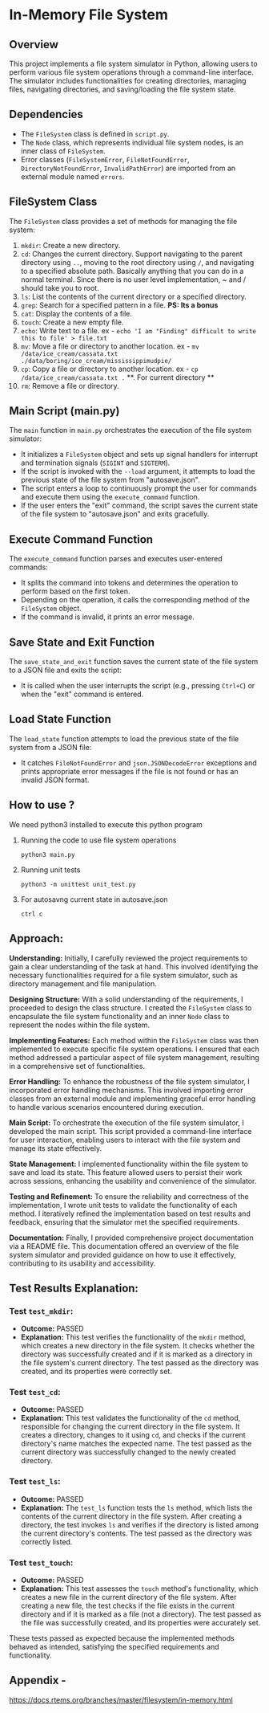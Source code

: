 # In-Memory File System

## Overview

This project implements a file system simulator in Python, allowing users to perform various file system operations through a command-line interface. The simulator includes functionalities for creating directories, managing files, navigating directories, and saving/loading the file system state.

## Dependencies

- The `FileSystem` class is defined in `script.py`.
- The `Node` class, which represents individual file system nodes, is an inner class of `FileSystem`.
- Error classes (`FileSystemError`, `FileNotFoundError`, `DirectoryNotFoundError`, `InvalidPathError`) are imported from an external module named `errors`.

## FileSystem Class

The `FileSystem` class provides a set of methods for managing the file system:
1. `mkdir`: Create a new directory.
2. `cd`: Changes the current directory. Support navigating to the parent directory using `..`, moving to the root directory using `/`, and navigating to a specified absolute path. Basically anything that you can do in a normal terminal. Since there is no user level implementation, ~ and / should take you to root.
3. `ls`: List the contents of the current directory or a specified directory.
4. `grep`: Search for a specified pattern in a file. **PS: Its a bonus**
5. `cat`: Display the contents of a file.
6. `touch`: Create a new empty file.
7. `echo`: Write text to a file. ex - `echo 'I am "Finding" difficult to write this to file' > file.txt`
8. `mv`: Move a file or directory to another location. ex - `mv /data/ice_cream/cassata.txt ./data/boring/ice_cream/mississippimudpie/`
9. `cp`: Copy a file or directory to another location. ex - `cp /data/ice_cream/cassata.txt .` **. For current directory **
10. `rm`: Remove a file or directory.


## Main Script (main.py)

The `main` function in `main.py` orchestrates the execution of the file system simulator:
- It initializes a `FileSystem` object and sets up signal handlers for interrupt and termination signals (`SIGINT` and `SIGTERM`).
- If the script is invoked with the `--load` argument, it attempts to load the previous state of the file system from "autosave.json".
- The script enters a loop to continuously prompt the user for commands and execute them using the `execute_command` function.
- If the user enters the "exit" command, the script saves the current state of the file system to "autosave.json" and exits gracefully.

## Execute Command Function

The `execute_command` function parses and executes user-entered commands:
- It splits the command into tokens and determines the operation to perform based on the first token.
- Depending on the operation, it calls the corresponding method of the `FileSystem` object.
- If the command is invalid, it prints an error message.

## Save State and Exit Function

The `save_state_and_exit` function saves the current state of the file system to a JSON file and exits the script:
- It is called when the user interrupts the script (e.g., pressing `Ctrl+C`) or when the "exit" command is entered.

## Load State Function

The `load_state` function attempts to load the previous state of the file system from a JSON file:
- It catches `FileNotFoundError` and `json.JSONDecodeError` exceptions and prints appropriate error messages if the file is not found or has an invalid JSON format.


## How to use ?

We need python3 installed to execute this python program
1. Running the code to use file system operations
    ```
    python3 main.py
    ```
2. Running unit tests
    ```
    python3 -m unittest unit_test.py
    ```
3. For autosavng current state in autosave.json
    ```
    ctrl c
    ```
## Approach:

**Understanding:** Initially, I carefully reviewed the project requirements to gain a clear understanding of the task at hand. This involved identifying the necessary functionalities required for a file system simulator, such as directory management and file manipulation.

**Designing Structure:** With a solid understanding of the requirements, I proceeded to design the class structure. I created the `FileSystem` class to encapsulate the file system functionality and an inner `Node` class to represent the nodes within the file system.

**Implementing Features:** Each method within the `FileSystem` class was then implemented to execute specific file system operations. I ensured that each method addressed a particular aspect of file system management, resulting in a comprehensive set of functionalities.

**Error Handling:** To enhance the robustness of the file system simulator, I incorporated error handling mechanisms. This involved importing error classes from an external module and implementing graceful error handling to handle various scenarios encountered during execution.

**Main Script:** To orchestrate the execution of the file system simulator, I developed the main script. This script provided a command-line interface for user interaction, enabling users to interact with the file system and manage its state effectively.

**State Management:** I implemented functionality within the file system to save and load its state. This feature allowed users to persist their work across sessions, enhancing the usability and convenience of the simulator.

**Testing and Refinement:** To ensure the reliability and correctness of the implementation, I wrote unit tests to validate the functionality of each method. I iteratively refined the implementation based on test results and feedback, ensuring that the simulator met the specified requirements.

**Documentation:** Finally, I provided comprehensive project documentation via a README file. This documentation offered an overview of the file system simulator and provided guidance on how to use it effectively, contributing to its usability and accessibility.

## Test Results Explanation:

### Test `test_mkdir`:
- **Outcome:** PASSED
- **Explanation:** This test verifies the functionality of the `mkdir` method, which creates a new directory in the file system. It checks whether the directory was successfully created and if it is marked as a directory in the file system's current directory. The test passed as the directory was created, and its properties were correctly set.

### Test `test_cd`:
- **Outcome:** PASSED
- **Explanation:** This test validates the functionality of the `cd` method, responsible for changing the current directory in the file system. It creates a directory, changes to it using `cd`, and checks if the current directory's name matches the expected name. The test passed as the current directory was successfully changed to the newly created directory.

### Test `test_ls`:
- **Outcome:** PASSED
- **Explanation:** The `test_ls` function tests the `ls` method, which lists the contents of the current directory in the file system. After creating a directory, the test invokes `ls` and verifies if the directory is listed among the current directory's contents. The test passed as the directory was correctly listed.

### Test `test_touch`:
- **Outcome:** PASSED
- **Explanation:** This test assesses the `touch` method's functionality, which creates a new file in the current directory of the file system. After creating a new file, the test checks if the file exists in the current directory and if it is marked as a file (not a directory). The test passed as the file was successfully created, and its properties were accurately set.

These tests passed as expected because the implemented methods behaved as intended, satisfying the specified requirements and functionality.


## Appendix - 
https://docs.rtems.org/branches/master/filesystem/in-memory.html
